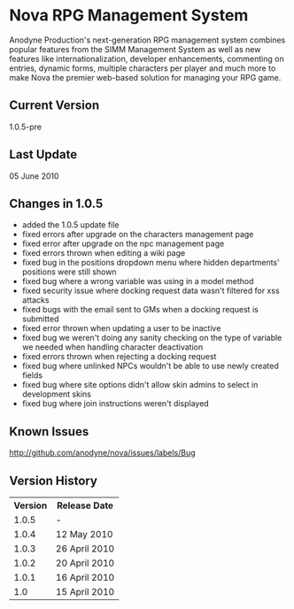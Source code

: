 Nova RPG Management System
==========================
Anodyne Production's next-generation RPG management system combines popular features from the SIMM Management System as well as new features like internationalization, developer enhancements, commenting on entries, dynamic forms, multiple characters per player and much more to make Nova the premier web-based solution for managing your RPG game.

Current Version
---------------
1.0.5-pre

Last Update
-----------
05 June 2010

Changes in 1.0.5
----------------
* added the 1.0.5 update file
* fixed errors after upgrade on the characters management page
* fixed error after upgrade on the npc management page
* fixed errors thrown when editing a wiki page
* fixed bug in the positions dropdown menu where hidden departments' positions were still shown
* fixed bug where a wrong variable was using in a model method
* fixed security issue where docking request data wasn't filtered for xss attacks
* fixed bugs with the email sent to GMs when a docking request is submitted
* fixed error thrown when updating a user to be inactive
* fixed bug we weren't doing any sanity checking on the type of variable we needed when handling character deactivation
* fixed errors thrown when rejecting a docking request
* fixed bug where unlinked NPCs wouldn't be able to use newly created fields
* fixed bug where site options didn't allow skin admins to select in development skins
* fixed bug where join instructions weren't displayed

Known Issues
------------
http://github.com/anodyne/nova/issues/labels/Bug

Version History
---------------
<table>
	<tr>
		<th>Version</th><th>Release Date</th>
	</tr>
	<tr>
		<td>1.0.5</td><td>-</td>
	</tr>
	<tr>
		<td>1.0.4</td><td>12 May 2010</td>
	</tr>
	<tr>
		<td>1.0.3</td><td>26 April 2010</td>
	</tr>
	<tr>
		<td>1.0.2</td><td>20 April 2010</td>
	</tr>
	<tr>
		<td>1.0.1</td><td>16 April 2010</td>
	</tr>
	<tr>
		<td>1.0</td><td>15 April 2010</td>
	</tr>
</table>